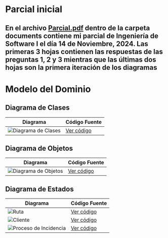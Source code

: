 # Parcial inicial

En el archivo [Parcial.pdf](/documents/Parcial.pdf) dentro de la carpeta documents contiene mi parcial de Ingeniería de Software I el día 14 de Noviembre, 2024. Las primeras 3 hojas contienen las respuestas de las preguntas 1, 2 y 3 mientras que las últimas dos hojas son la primera iteración de los diagramas
---

# Modelo del Dominio

## Diagrama de Clases
| Diagrama | Código Fuente |
|----------|---------------|
| ![Diagrama de Clases](/images/DiagramaDeClases1.svg) | [Ver código](/modelosUML/DiagramaDeClases1.puml) |


## Diagrama de Objetos
| Diagrama | Código Fuente |
|----------|---------------|
| ![Diagrama de Objetos](/images/DiagramaDeObjetos1.svg) | [Ver código](/modelosUML/DiagramaDeObjetos1.puml) |

## Diagrama de Estados
| Diagrama | Código Fuente |
|----------|---------------|
| ![Ruta](/images/DiagramaDeEstadosRuta1.svg) | [Ver código](/modelosUML/DiagramasDeEstado/EstadosRuta.puml) |
| ![Cliente](/images/DiagramaDeEstadosCliente1.svg) | [Ver código](/modelosUML/DiagramasDeEstado/EstadosCliente.puml) |
| ![Proceso de Incidencia](/images/DiagramaDeEstadosIncidencia1.svg) | [Ver código](/modelosUML/DiagramasDeEstado/EstadosIncidencia.puml) |